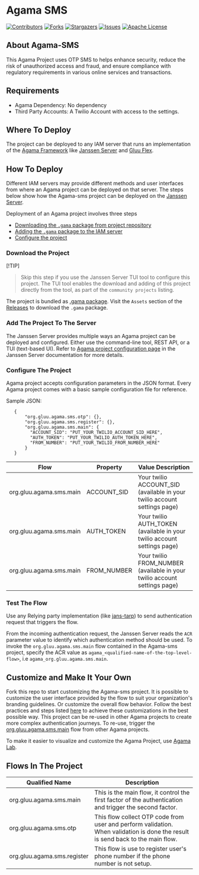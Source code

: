 # Agama SMS

<!-- These are statistics for this repository-->
[![Contributors][contributors-shield]][contributors-url]
[![Forks][forks-shield]][forks-url]
[![Stargazers][stars-shield]][stars-url]
[![Issues][issues-shield]][issues-url]
[![Apache License][license-shield]][license-url]

## About Agama-SMS

This Agama Project uses OTP SMS to helps enhance security, reduce the risk of 
unauthorized access and fraud, and ensure compliance with regulatory 
requirements in various online services and transactions.


## Requirements

- Agama Dependency: No dependency
- Third Party Accounts: A Twilio Account with access to the settings.

## Where To Deploy

The project can be deployed to any IAM server that runs an implementation of 
the [Agama Framework](https://docs.jans.io/head/agama/introduction/) like 
[Janssen Server](https://jans.io) and [Gluu Flex](https://gluu.org/flex/).


## How To Deploy

Different IAM servers may provide different methods and 
user interfaces from where an Agama project can be deployed on that server. 
The steps below show how the Agama-sms project can be deployed on the 
[Janssen Server](https://jans.io).

Deployment of an Agama project involves three steps

- [Downloading the `.gama` package from project repository](#download-the-project)
- [Adding the `.gama` package to the IAM server](#add-the-project-to-the-server)
- [Configure the project](#configure-the-project)


### Download the Project

[!TIP]
> Skip this step if you use the Janssen Server TUI tool to 
> configure this project. The TUI tool enables the download and adding of this 
> project directly from the tool, as part of the `community projects` listing. 

The project is bundled as 
[.gama package](https://docs.jans.io/head/agama/gama-format/). 
Visit the `Assets` section of the 
[Releases](https://github.com/GluuFederation/agama-sms/releases) to download 
the `.gama` package.


### Add The Project To The Server


 The Janssen Server provides multiple ways an Agama project can be 
 deployed and configured. Either use the command-line tool, REST API, or a 
 TUI (text-based UI). Refer to 
 [Agama project configuration page](https://docs.jans.io/head/admin/config-guide/auth-server-config/agama-project-configuration/) in the Janssen Server documentation for more 
 details.



 ### Configure The Project

Agama project accepts configuration parameters in the JSON format. Every Agama 
project comes with a basic sample configuration file for reference.

Sample JSON:

```
   {
       "org.gluu.agama.sms.otp": {},
       "org.gluu.agama.sms.register": {},
       "org.gluu.agama.sms.main": {
         "ACCOUNT_SID": "PUT_YOUR_TWILIO_ACCOUNT_SID_HERE",
         "AUTH_TOKEN": "PUT_YOUR_TWILIO_AUTH_TOKEN_HERE",
         "FROM_NUMBER": "PUT_YOUR_TWILIO_FROM_NUMBER_HERE"
       }
   }
```

| Flow          | Property      | Value Description      |
| ------------- | ------------- |----------------------- | 
| org.gluu.agama.sms.main  | ACCOUNT_SID | Your twilio ACCOUNT_SID (available in your twilio account settings page)|
| org.gluu.agama.sms.main  | AUTH_TOKEN | Your twilio AUTH_TOKEN (available in your twilio account settings page)|
| org.gluu.agama.sms.main  | FROM_NUMBER | Your twilio FROM_NUMBER (available in your twilio account settings page)|


### Test The Flow

Use any Relying party implementation (like [jans-tarp](https://github.com/JanssenProject/jans/tree/main/demos/jans-tarp)) 
to send authentication request that triggers the flow.

From the incoming authentication request, the Janssen Server reads the `ACR` 
parameter value to identify which authentication method should be used. 
To invoke the `org.gluu.agama.sms.main` flow contained in the  Agama-sms project, 
specify the ACR value as `agama_<qualified-name-of-the-top-level-flow>`, 
i.e  `agama_org.gluu.agama.sms.main`.



## Customize and Make It Your Own

Fork this repo to start customizing the Agama-sms project. It is possible to 
customize the user interface provided by the flow to suit your organization's 
branding 
guidelines. Or customize the overall flow behavior. Follow the best 
practices and steps listed 
[here](https://docs.jans.io/head/admin/developer/agama/agama-best-practices/#project-reuse-and-customizations) 
to achieve these customizations in the best possible way.
This  project can be re-used in other Agama projects to create more complex
 authentication journeys. To re-use, trigger the 
 [org.gluu.agama.sms.main](#flows-in-the-project) flow from other Agama projects.

To make it easier to visualize and customize the Agama Project, use 
[Agama Lab](https://cloud.gluu.org/agama-lab/login).


## Flows In The Project

| Qualified Name| Description   |
| ------------- | ------------- |
| org.gluu.agama.sms.main    | This is the main flow, it control the first factor of the authentication and trigger the second factor.|
| org.gluu.agama.sms.otp     | This flow collect OTP code from user and perform validation. When validation is done the result is send back to the main flow.|
| org.gluu.agama.sms.register| This flow is use to register user's phone number if the phone number is not setup.|



<!-- This are stats url reference for this repository -->

[contributors-shield]: https://img.shields.io/github/contributors/GluuFederation/agama-sms.svg?style=for-the-badge

[contributors-url]: https://github.com/GluuFederation/agama-sms/graphs/contributors

[forks-shield]: https://img.shields.io/github/forks/GluuFederation/agama-sms.svg?style=for-the-badge

[forks-url]: https://github.com/GluuFederation/agama-sms/network/members

[stars-shield]: https://img.shields.io/github/stars/GluuFederation/agama-sms?style=for-the-badge

[stars-url]: https://github.com/GluuFederation/agama-sms/stargazers

[issues-shield]: https://img.shields.io/github/issues/GluuFederation/agama-sms.svg?style=for-the-badge

[issues-url]: https://github.com/GluuFederation/agama-sms/issues

[license-shield]: https://img.shields.io/github/license/GluuFederation/agama-sms.svg?style=for-the-badge

[license-url]: https://github.com/GluuFederation/agama-sms/blob/main/LICENSE
